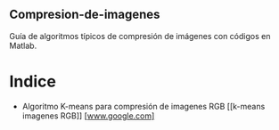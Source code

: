 ## Compresion-de-imagenes
Guía de algoritmos típicos de compresión de imágenes con códigos en Matlab.

# Indice
* Algoritmo K-means para compresión de imagenes RGB [[k-means imagenes RGB]] [www.google.com]
